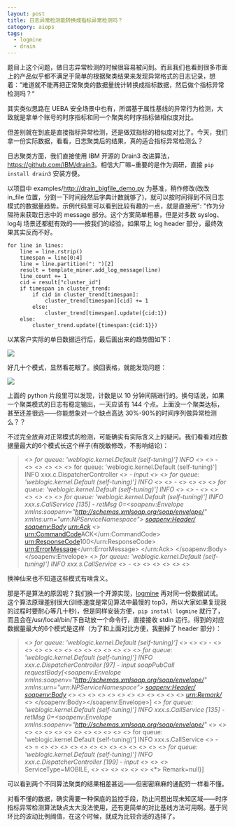 ```yaml
---
layout: post
title: 日志异常检测能转换成指标异常检测吗？
category: aiops
tags:
  - logmine
  - drain
---
```


题目上这个问题，做日志异常检测的时候很容易被问到。而且我们也看到很多市面上的产品似乎都不满足于简单的根据聚类结果来发现异常格式的日志记录，想着：”难道就不能再把正常聚类的数据量统计转换成指标数据，然后做个指标异常检测吗？“

其实类似思路在 UEBA 安全场景中也有，所谓基于属性基线的异常行为检测，大致就是拿单个账号的时序指标和同一个聚类的时序指标做相似度对比。

但差别就在到底是直接指标异常检测，还是做双指标的相似度对比了。今天，我们拿一份实际数据，看看，日志聚类后的结果，真的适合指标异常检测么？

日志聚类方面，我们直接使用 IBM 开源的 Drain3 改进算法，<https://github.com/IBM/drain3>。相信大厂嘛~重要的是作为调研，直接 `pip install drain3` 安装方便。

以项目中 examples/http://drain_bigfile_demo.py 为基准，稍作修改(改改 in_file 位置，分割一下时间段然后字典计数就够了)，就可以按时间得到不同日志模式的数据量趋势。示例代码里可以看到比较有趣的一点，就是直接用": "作为分隔符来获取日志中的 message 部分。这个方案简单粗暴，但是对多数 syslog、log4j 场景还都挺有效的——按我们的经验，如果带上 log header 部分，最终效果其实反而不好。

```
for line in lines:
    line = line.rstrip()
    timespan = line[0:4]
    line = line.partition(": ")[2]
    result = template_miner.add_log_message(line)
    line_count += 1
    cid = result["cluster_id"]
    if timespan in cluster_trend:
        if cid in cluster_trend[timespan]:
            cluster_trend[timespan][cid] += 1
        else:
            cluster_trend[timespan].update({cid:1})
    else:
        cluster_trend.update({timespan:{cid:1}})
```

以某客户实际的单日数据运行后，最后画出来的趋势图如下：

![](https://pic1.zhimg.com/v2-fb10730122439f2520e4af4e23afbfa4_r.jpg)

好几十个模式，显然看花眼了。换回表格，就能发现问题：

![](https://pic3.zhimg.com/v2-f4a0a17116d84b29df3c49dfe73b4c46_r.jpg)

上面的 python 片段里可以发现，计数是以 10 分钟间隔进行的。换句话说，如果一个聚类模式的日志有稳定输出，一天应该有 144 个点。上面没一个聚类达标，甚至还差很远——你能想象对一个缺点高达 30%-90%的时间序列做异常检测么？？

不过完全放弃对正常模式的检测，可能确实有实际含义上的疑问。我们看看对应数据量最大的6个模式长这个样子(有脱敏修改，不影响结论)：

> <*> for queue: 'weblogic.kernel.Default (self-tuning)'] INFO <*> <*> - <*> <*> <*> <*>
> <*> for queue: 'weblogic.kernel.Default (self-tuning)'] INFO xxx.c.DispatcherController <*> - input <*>
> <*> for queue: 'weblogic.kernel.Default (self-tuning)'] INFO <*> <*> - <*> <*> <*>
> <*> for queue: 'weblogic.kernel.Default (self-tuning)'] INFO <*> <*> - <*> <*> <*> <*> <*>
> <*> for queue: 'weblogic.kernel.Default (self-tuning)'] INFO xxx.s.CallService [135] - retMsg 0=<?xml version="1.0" encoding="UTF-8"?><soapenv:Envelope xmlns:soapenv="http://schemas.xmlsoap.org/soap/envelope/" xmlns:urn="urn:NPServiceNamespace"> <soapenv:Header/> <soapenv:Body> <urn:Ack> <*> <urn:CommandCode>ACK</urn:CommandCode> <urn:ResponseCode>100</urn:ResponseCode> <urn:ErrorMessage></urn:ErrorMessage> </urn:Ack> </soapenv:Body></soapenv:Envelope>
> <*> for queue: 'weblogic.kernel.Default (self-tuning)'] INFO xxx.s.CallService <*> - <*> <*> <*> <*> <*> <*>

换神仙来也不知道这些模式有啥含义。

那是不是算法的原因呢？我们换一个开源实现，[logmine](https://github.com/trungdq88/logmine) 再对同一份数据试试。这个算法原理差别很大(训练速度是常见算法中最慢的 top3，所以大家如果复现我的过程时要耐心等几十秒)，但是同样安装方便，`pip install logmine` 就行了，而且会在/usr/local/bin/下自动放一个命令行，直接接收 stdin 运行。得到的对应数据量最大的6个模式是这样（为了和上面对比方便，我删掉了 header 部分）：

> <*> for queue: 'weblogic.kernel.Default (self-tuning)'] <*> <*> <*> - <*> <*> <*> <*> <*> <*> <*> <*> <*> <*> <*> <*>
> <*> for queue: 'weblogic.kernel.Default (self-tuning)'] INFO xxx.c.DispatcherController [97] - input soapPubCall requestBody[<?xml version="1.0" encoding="UTF-8"?><soapenv:Envelope xmlns:soapenv="http://schemas.xmlsoap.org/soap/envelope/" xmlns:urn="urn:NPServiceNamespace"> <soapenv:Header/> <soapenv:Body> <*> <*> <*> <*> <*> <*> <*> <*> <*> <*> <*> <*> <urn:Remark/> <*> </soapenv:Body></soapenv:Envelope>]
> <*> for queue: 'weblogic.kernel.Default (self-tuning)'] INFO xxx.s.CallService [135] - retMsg 0=<?xml version="1.0" encoding="UTF-8"?><soapenv:Envelope xmlns:soapenv="http://schemas.xmlsoap.org/soap/envelope/" <*> <*> <*> <*> <*> <*> <*> <*> <*> <*> <*> <*>
> <*> for queue: 'weblogic.kernel.Default (self-tuning)'] INFO xxx.s.CallService <*> - <*> = <*> <*> <*> <*> <*> <*> <*> <*> <*> <*> <*> <*>
> <*> for queue: 'weblogic.kernel.Default (self-tuning)'] INFO xxx.c.DispatcherController [199] - input <*> <*> <*> ServiceType=MOBILE, <*> <*> <*> <*> <*> <*> <*> Remark=null}]

可以看到两个不同算法聚类的结果相差甚远——但密密麻麻的通配符一样看不懂。

对看不懂的数据，确实需要一种保底的监控手段，防止问题出现未知区域——时序指标异常检测算法缺点太大没法使用，还有更简单的对比基线方法可用啊。基于同环比的波动比例阈值，在这个时候，就成为比较合适的选择了。

